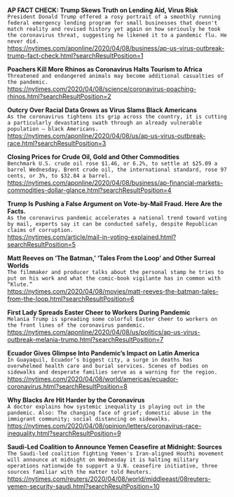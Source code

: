 **AP FACT CHECK: Trump Skews Truth on Lending Aid, Virus Risk**\
`President Donald Trump offered a rosy portrait of a smoothly running federal emergency lending program for small businesses that doesn't match reality and revised history yet again on how seriously he took the coronavirus threat, suggesting he likened it to a pandemic flu. He never did.`\
https://nytimes.com/aponline/2020/04/08/business/ap-us-virus-outbreak-trump-fact-check.html?searchResultPosition=1

**Poachers Kill More Rhinos as Coronavirus Halts Tourism to Africa**\
`Threatened and endangered animals may become additional casualties of the pandemic.`\
https://nytimes.com/2020/04/08/science/coronavirus-poaching-rhinos.html?searchResultPosition=2

**Outcry Over Racial Data Grows as Virus Slams Black Americans**\
`As the coronavirus tightens its grip across the country, it is cutting a particularly devastating swath through an already vulnerable population — black Americans.`\
https://nytimes.com/aponline/2020/04/08/us/ap-us-virus-outbreak-race.html?searchResultPosition=3

**Closing Prices for Crude Oil, Gold and Other Commodities**\
`Benchmark U.S. crude oil rose $1.46, or 6.2%, to settle at $25.09 a barrel Wednesday. Brent crude oil, the international standard, rose 97 cents, or 3%, to $32.84 a barrel.`\
https://nytimes.com/aponline/2020/04/08/business/ap-financial-markets-commodities-dollar-glance.html?searchResultPosition=4

**Trump Is Pushing a False Argument on Vote-by-Mail Fraud. Here Are the Facts.**\
`As the coronavirus pandemic accelerates a national trend toward voting by mail, experts say it can be conducted safely, despite Republican claims of corruption.`\
https://nytimes.com/article/mail-in-voting-explained.html?searchResultPosition=5

**Matt Reeves on ‘The Batman,’ ‘Tales From the Loop’ and Other Surreal Worlds**\
`The filmmaker and producer talks about the personal stamp he tries to put on his work and what the comic-book vigilante has in common with “Klute.”`\
https://nytimes.com/2020/04/08/movies/matt-reeves-the-batman-tales-from-the-loop.html?searchResultPosition=6

**First Lady Spreads Easter Cheer to Workers During Pandemic**\
`Melania Trump is spreading some colorful Easter cheer to workers on the front lines of the coronavirus pandemic.`\
https://nytimes.com/aponline/2020/04/08/us/politics/ap-us-virus-outbreak-melania-trump.html?searchResultPosition=7

**Ecuador Gives Glimpse Into Pandemic’s Impact on Latin America**\
`In Guayaquil, Ecuador’s biggest city, a surge in deaths has overwhelmed health care and burial services. Scenes of bodies on sidewalks and desperate families serve as a warning for the region.`\
https://nytimes.com/2020/04/08/world/americas/ecuador-coronavirus.html?searchResultPosition=8

**Why Blacks Are Hit Harder by the Coronavirus**\
`A doctor explains how systemic inequality is playing out in the pandemic. Also: The changing face of grief; domestic abuse in the immigrant community; social distancing on sidewalks.`\
https://nytimes.com/2020/04/08/opinion/letters/coronavirus-race-inequality.html?searchResultPosition=9

**Saudi-Led Coalition to Announce Yemen Ceasefire at Midnight: Sources**\
`The Saudi-led coalition fighting Yemen's Iran-aligned Houthi movement will announce at midnight on Wednesday it is halting military operations nationwide to support a U.N. ceasefire initiative, three sources familiar with the matter told Reuters.`\
https://nytimes.com/reuters/2020/04/08/world/middleeast/08reuters-yemen-security-saudi.html?searchResultPosition=10


